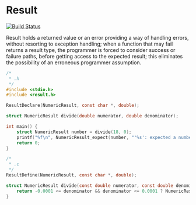 # Result

[![Build Status](https://travis-ci.org/daddinuz/result.svg?branch=master)](https://travis-ci.org/daddinuz/result)

Result holds a returned value or an error providing a way of handling errors, without resorting to exception handling;
when a function that may fail returns a result type, the programmer is forced to consider success or failure paths,
before getting access to the expected result; this eliminates the possibility of an erroneous programmer assumption.

```c
/*
 * .h
 */
#include <stdio.h>
#include <result.h>

ResultDeclare(NumericResult, const char *, double);

struct NumericResult divide(double numerator, double denominator);

int main() {
    struct NumericResult number = divide(18, 0);
    printf("%f\n", NumericResult_expect(number, "'%s': expected a number", __TRACE__));
    return 0;
}

/*
 * .c
 */
ResultDefine(NumericResult, const char *, double);

struct NumericResult divide(const double numerator, const double denominator) {
    return -0.0001 <= denominator && denominator <= 0.0001 ? NumericResult_err("division by zero") : NumericResult_ok(numerator / denominator);
}
```
